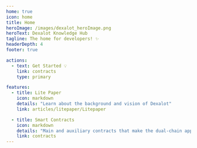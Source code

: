 ```yaml
---
home: true
icon: home
title: Home
heroImage: /images/dexalot_heroImage.png
heroText: Dexalot Knowledge Hub
tagline: The home for developers! ✨
headerDepth: 4
footer: true

actions:
  - text: Get Started 💡
    link: contracts
    type: primary

features:
  - title: Lite Paper
    icon: markdown
    details: "Learn about the background and vision of Dexalot"
    link: articles/litepaper/Litepaper

  - title: Smart Contracts
    icon: markdown
    details: "Main and auxiliary contracts that make the dual-chain application"
    link: contracts
---
```

